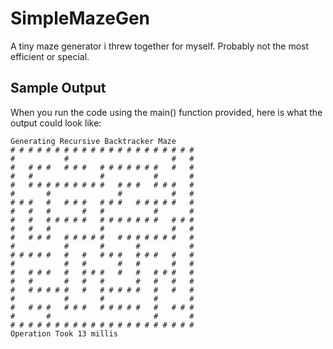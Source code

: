 # SimpleMazeGen

A tiny maze generator i threw together for myself. Probably not the most efficient or special.
## Sample Output

When you run the code using the main() function provided, here is what the output could look like:
```Running Tests
Generating Recursive Backtracker Maze
# # # # # # # # # # # # # # # # # # # # # 
#           #                       #   # 
#   # # #   # # #   # # # # # # #   #   # 
#   #               #           #       # 
#   # # # # # # # # #   # # #   # # #   # 
#       #               #           #   # 
# # #   #   # # #   # # #   # # # # #   # 
#   #   #       #   #           #       # 
#   #   # # # # #   # # # # # # #   # # # 
#   #   #           #               #   # 
#   # # #   # # # # #   # # # # # # #   # 
#           #       #       #           # 
# # # # #   #   #   # # #   # # #   #   # 
#           #   #       #   #       #   # 
#   # # #   #   # # #   #   #   # # #   # 
#   #       #   #   #       #   #   #   # 
#   # # # # #   #   # # # # #   #   #   # 
#           #       #           #       # 
#   # # #   # # #   # # # # #   #   # # # 
#       #                       #       # 
# # # # # # # # # # # # # # # # # # # # # 
Operation Took 13 millis
```
